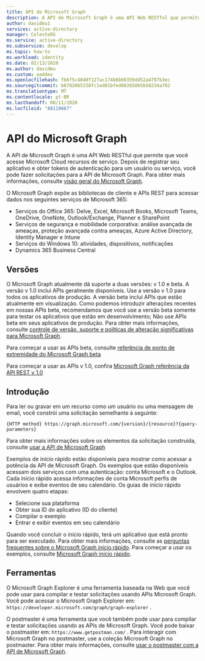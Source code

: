 ```yaml
---
title: API do Microsoft Graph
description: A API de Microsoft Graph é uma API Web RESTful que permite que você acesse Microsoft Cloud recursos de serviço.
author: davidmu1
services: active-directory
manager: CelesteDG
ms.service: active-directory
ms.subservice: develop
ms.topic: how-to
ms.workload: identity
ms.date: 02/13/2020
ms.author: davidmu
ms.custom: aaddev
ms.openlocfilehash: fb6f5c4840f127ac174b6b60359dd52a4797b3ec
ms.sourcegitcommit: b8702065338fc1ed81bfed082650b5b58234a702
ms.translationtype: MT
ms.contentlocale: pt-BR
ms.lasthandoff: 08/11/2020
ms.locfileid: "88119667"
---
```

# <a name="microsoft-graph-api"></a>API do Microsoft Graph

A API de Microsoft Graph é uma API Web RESTful que permite que você acesse Microsoft Cloud recursos de serviço. Depois de registrar seu aplicativo e obter tokens de autenticação para um usuário ou serviço, você pode fazer solicitações para a API de Microsoft Graph. Para obter mais informações, consulte [visão geral do Microsoft Graph](/graph/overview).

O Microsoft Graph expõe as bibliotecas de cliente e APIs REST para acessar dados nos seguintes serviços de Microsoft 365:
- Serviços do Office 365: Delve, Excel, Microsoft Books, Microsoft Teams, OneDrive, OneNote, Outlook/Exchange, Planner e SharePoint
- Serviços de segurança e mobilidade corporativa: análise avançada de ameaças, proteção avançada contra ameaças, Azure Active Directory, Identity Manager e Intune
- Serviços do Windows 10: atividades, dispositivos, notificações
- Dynamics 365 Business Central

## <a name="versions"></a>Versões

O Microsoft Graph atualmente dá suporte a duas versões: v 1.0 e beta. A versão v 1.0 inclui APIs geralmente disponíveis. Use a versão v 1.0 para todos os aplicativos de produção. A versão beta inclui APIs que estão atualmente em visualização. Como podemos introduzir alterações recentes em nossas APIs beta, recomendamos que você use a versão beta somente para testar os aplicativos que estão em desenvolvimento; Não use APIs beta em seus aplicativos de produção. Para obter mais informações, consulte [controle de versão, suporte e políticas de alteração significativas para Microsoft Graph](/graph/versioning-and-support).

Para começar a usar as APIs beta, consulte [referência de ponto de extremidade do Microsoft Graph beta](/graph/api/overview?view=graph-rest-beta)

Para começar a usar as APIs v 1.0, confira [Microsoft Graph referência da API REST v 1.0](/graph/api/overview?view=graph-rest-1.0)

## <a name="get-started"></a>Introdução

Para ler ou gravar em um recurso como um usuário ou uma mensagem de email, você constrói uma solicitação semelhante à seguinte:

`{HTTP method} https://graph.microsoft.com/{version}/{resource}?{query-parameters}`

Para obter mais informações sobre os elementos da solicitação construída, consulte [usar a API de Microsoft Graph](/graph/use-the-api)

Exemplos de início rápido estão disponíveis para mostrar como acessar a potência da API de Microsoft Graph. Os exemplos que estão disponíveis acessam dois serviços com uma autenticação: conta Microsoft e o Outlook. Cada início rápido acessa informações de conta Microsoft perfis de usuários e exibe eventos de seu calendário.
Os guias de início rápido envolvem quatro etapas:
- Selecione sua plataforma
- Obter sua ID do aplicativo (ID do cliente)
- Compilar o exemplo
- Entrar e exibir eventos em seu calendário

Quando você concluir o início rápido, terá um aplicativo que está pronto para ser executado. Para obter mais informações, consulte as [perguntas frequentes sobre o Microsoft Graph início rápido](/graph/quick-start-faq). Para começar a usar os exemplos, consulte [Microsoft Graph início rápido](https://developer.microsoft.com/graph/quick-start).

## <a name="tools"></a>Ferramentas

O Microsoft Graph Explorer é uma ferramenta baseada na Web que você pode usar para compilar e testar solicitações usando APIs Microsoft Graph. Você pode acessar o Microsoft Graph Explorer em: `https://developer.microsoft.com/graph/graph-explorer` .

O postmaster é uma ferramenta que você também pode usar para compilar e testar solicitações usando as APIs de Microsoft Graph. Você pode baixar o postmaster em: `https://www.getpostman.com/` . Para interagir com Microsoft Graph no postmaster, use a coleção Microsoft Graph no postmaster. Para obter mais informações, consulte [usar o postmaster com a API de Microsoft Graph](/graph/use-postman?context=graph%2Fapi%2Fbeta&view=graph-rest-beta).
